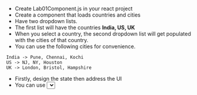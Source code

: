 * Create Lab01Component.js in your react project
* Create a component that loads countries and cities
* Have two dropdown lists. 
* The first list will have the countries __India, US, UK__
* When you select a country, the second dropdown list will get populated with the cities of that country.
* You can use the following cities for convenience.

```
India -> Pune, Chennai, Kochi
US -> NJ, NY, Houston
UK -> London, Bristol, Hampshire
```

* Firstly, design the state then address the UI 
* You can use __<select>__ element and __onChange__ event
